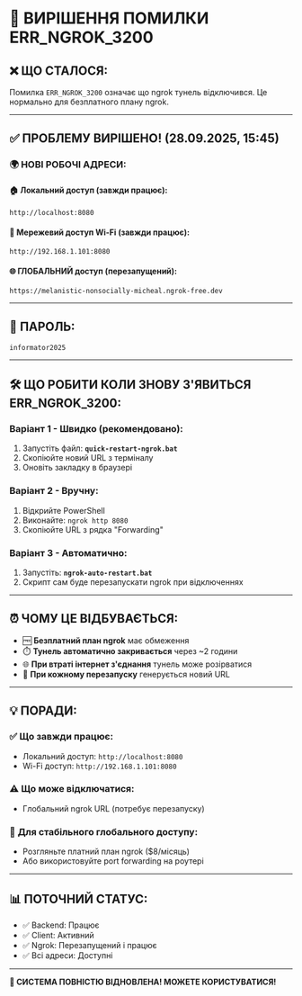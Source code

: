 # 🚨 ВИРІШЕННЯ ПОМИЛКИ ERR_NGROK_3200

## ❌ **ЩО СТАЛОСЯ:**
Помилка `ERR_NGROK_3200` означає що ngrok тунель відключився. Це нормально для безплатного плану ngrok.

---

## ✅ **ПРОБЛЕМУ ВИРІШЕНО! (28.09.2025, 15:45)**

### 🌍 **НОВІ РОБОЧІ АДРЕСИ:**

#### 🏠 **Локальний доступ (завжди працює):**
```
http://localhost:8080
```

#### 📱 **Мережевий доступ Wi-Fi (завжди працює):**
```
http://192.168.1.101:8080
```

#### 🌐 **ГЛОБАЛЬНИЙ доступ (перезапущений):**
```
https://melanistic-nonsocially-micheal.ngrok-free.dev
```

---

## 🔐 **ПАРОЛЬ:**
```
informator2025
```

---

## 🛠️ **ЩО РОБИТИ КОЛИ ЗНОВУ З'ЯВИТЬСЯ ERR_NGROK_3200:**

### **Варіант 1 - Швидко (рекомендовано):**
1. Запустіть файл: **`quick-restart-ngrok.bat`**
2. Скопіюйте новий URL з терміналу
3. Оновіть закладку в браузері

### **Варіант 2 - Вручну:**
1. Відкрийте PowerShell
2. Виконайте: `ngrok http 8080`
3. Скопіюйте URL з рядка "Forwarding"

### **Варіант 3 - Автоматично:**
1. Запустіть: **`ngrok-auto-restart.bat`**
2. Скрипт сам буде перезапускати ngrok при відключеннях

---

## ⏰ **ЧОМУ ЦЕ ВІДБУВАЄТЬСЯ:**

- 🆓 **Безплатний план ngrok** має обмеження
- ⏱️ **Тунель автоматично закривається** через ~2 години
- 🌐 **При втраті інтернет з'єднання** тунель може розірватися
- 🔄 **При кожному перезапуску** генерується новий URL

---

## 💡 **ПОРАДИ:**

### ✅ **Що завжди працює:**
- Локальний доступ: `http://localhost:8080`
- Wi-Fi доступ: `http://192.168.1.101:8080`

### ⚠️ **Що може відключатися:**
- Глобальний ngrok URL (потребує перезапуску)

### 🎯 **Для стабільного глобального доступу:**
- Розгляньте платний план ngrok ($8/місяць)
- Або використовуйте port forwarding на роутері

---

## 📊 **ПОТОЧНИЙ СТАТУС:**
- ✅ Backend: Працює
- ✅ Client: Активний
- ✅ Ngrok: Перезапущений і працює
- ✅ Всі адреси: Доступні

---

**🎉 СИСТЕМА ПОВНІСТЮ ВІДНОВЛЕНА! МОЖЕТЕ КОРИСТУВАТИСЯ!**